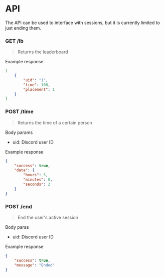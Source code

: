 # API
The API can be used to interface with sessions, but it is currently limited to just ending them.
### GET /lb
> Returns the leaderboard

Example response
```json
[
    {
        "uid": "1",
        "time": 100,
        "placement": 1
    }
]
```
### POST /time
> Returns the time of a certain person

Body params
- uid: Discord user ID

Example response
```json
{
    "success": true,
    "data": {
        "hours": 5,
        "minutes": 8,
        "seconds": 2
    }
}
```

### POST /end
> End the user's active session

Body paras
- uid: Discord user ID

Example response
```json
{
    "success": true,
    "message": "Ended"
}
```